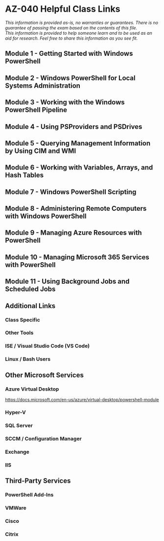 # AZ-040 Helpful Class Links

_This information is provided as-is, no warranties or guarantees.  There is no guarantee of passing the exam
based on the contents of this file.  
This information is provided to help someone learn and to be used as an aid for research.
Feel free to share this information as you see fit._

## Module 1 - Getting Started with Windows PowerShell


## Module 2 - Windows PowerShell for Local Systems Administration


## Module 3 - Working with the Windows PowerShell Pipeline


## Module 4 - Using PSProviders and PSDrives


## Module 5 - Querying Management Information by Using CIM and WMI


## Module 6 - Working with Variables, Arrays, and Hash Tables


## Module 7 - Windows PowerShell Scripting


## Module 8 - Administering Remote Computers with Windows PowerShell


## Module 9 - Managing Azure Resources with PowerShell


## Module 10 - Managing Microsoft 365 Services with PowerShell


## Module 11 - Using Background Jobs and Scheduled Jobs


## Additional Links
### Class Specific


### Other Tools


### ISE / Visual Studio Code (VS Code)


### Linux / Bash Users


## Other Microsoft Services
### Azure Virtual Desktop
https://docs.microsoft.com/en-us/azure/virtual-desktop/powershell-module


### Hyper-V


### SQL Server


### SCCM / Configuration Manager


### Exchange


### IIS


## Third-Party Services
### PowerShell Add-Ins


### VMWare


### Cisco


### Citrix


